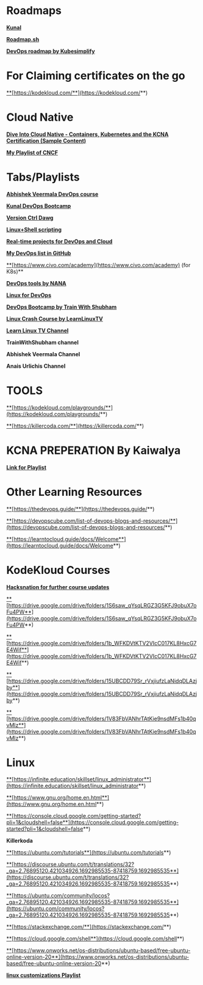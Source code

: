 # **Roadmaps**

[**Kunal**](https://github.com/WeMakeDevs/roadmaps/tree/main/DevOps)

[**Roadmap.sh**](https://roadmap.sh/devops)

[**DevOps roadmap by Kubesimplify**](https://www.youtube.com/watch?v=4yRAeXAAHtM)

# **For Claiming certificates on the go**

[**](https://kodekloud.com/)[https://kodekloud.com/**](https://kodekloud.com/**)

# **Cloud Native**

[**Dive Into Cloud Native - Containers, Kubernetes and the KCNA Certification (Sample Content)**](https://youtube.com/playlist?list=PLeIwMz0ukkhHnQEO37Z5ZQHuSTRU60CQQ&si=FknRjRdorcYSmBPq)

[**My Playlist of CNCF**](https://youtube.com/playlist?list=PL9AedAKNmDw03ZDQwkdYSur10lzPS9OPX&si=mD4B0kS-8x9Rt6py)

# **Tabs/Playlists**

[**Abhishek Veermala DevOps course**](https://youtube.com/playlist?list=PLdpzxOOAlwvIKMhk8WhzN1pYoJ1YU8Csa&si=WlxHhKLdlKlQ6s0r)

[**Kunal DevOps Bootcamp**](https://youtube.com/playlist?list=PL9gnSGHSqcnoqBXdMwUTRod4Gi3eac2Ak&si=m_rEDKGmkrWR55ey)

[**Version Ctrl Dawg**](https://youtube.com/playlist?list=PL9AedAKNmDw0V1DS1oAOr-2ccgVyBJk57&si=OHFF6PQ50eQgPUCP)

[**Linux+Shell scripting**](https://youtube.com/playlist?list=PL9AedAKNmDw1Zhz4N-xUF5BiUoeMNWtOg&si=BF6KyUftbx_qtoF-)

[**Real-time projects for DevOps and Cloud**](https://youtube.com/playlist?list=PLdpzxOOAlwvLm5lWlYctUnwaFRIO2Io_5&si=BbENX4ujHVXZhSLD)

[**My DevOps list in GitHub**](https://github.com/stars/rover07/lists/devops)

[**](https://www.civo.com/academy)[https://www.civo.com/academy](https://www.civo.com/academy) (for K8s)**

[**DevOps tools by NANA**](https://youtube.com/playlist?list=PLy7NrYWoggjxKDRWLqkd4Kbt84XEerHhB&si=0tppJ8jQhEX36xrq)

[**Linux for DevOps**](https://youtube.com/playlist?list=PLlfy9GnSVerQr-Se9JRE_tZJk3OUoHCkh&si=QTf_n3l4UUSXd3ix)

[**DevOps Bootcamp by Train With Shubham**](https://youtube.com/playlist?list=PLlfy9GnSVerRqYJgVYO0UiExj5byjrW8u&si=GWEyp3UU2Ux4sGG-)

[**Linux Crash Course by LearnLinuxTV**](https://youtube.com/playlist?list=PLT98CRl2KxKHKd_tH3ssq0HPrThx2hESW&si=jYGRJbN7vgPlKiRR)

[**Learn Linux TV Channel**](https://www.youtube.com/@LearnLinuxTV)

**TrainWithShubham channel**

**Abhishek Veermala Channel**

**Anais Urlichis Channel**

# **TOOLS**

[**](https://kodekloud.com/playgrounds/)[https://kodekloud.com/playgrounds/**](https://kodekloud.com/playgrounds/**)

[**](https://killercoda.com/)[https://killercoda.com/**](https://killercoda.com/**)

# **KCNA PREPERATION By Kaiwalya**

[**Link for Playlist**](https://youtube.com/playlist?list=PL9v7SxjoNf_w0vx2hSe7UkeIMlKcvQTkx&si=WLoK-v0Bhc0IKuqZ)

# **Other Learning Resources**

[**](https://thedevops.guide/)[https://thedevops.guide/**](https://thedevops.guide/**)

[**](https://devopscube.com/list-of-devops-blogs-and-resources/)[https://devopscube.com/list-of-devops-blogs-and-resources/**](https://devopscube.com/list-of-devops-blogs-and-resources/**)

[**](https://learntocloud.guide/docs/Welcome)[https://learntocloud.guide/docs/Welcome**](https://learntocloud.guide/docs/Welcome**)

# **KodeKloud Courses**

[**Hacksnation for further course updates**](https://hacksnation.com/d/11593-kodekloud-courses-available/44)

[**](https://drive.google.com/drive/folders/1S6saw_qYsqLRGZ3G5KFJ9obuX7oFu4PW)[https://drive.google.com/drive/folders/1S6saw_qYsqLRGZ3G5KFJ9obuX7oFu4PW**](https://drive.google.com/drive/folders/1S6saw_qYsqLRGZ3G5KFJ9obuX7oFu4PW**)

[**](https://drive.google.com/drive/folders/1b_WFKDVtKTV2VIcC017KL8HxcG7E4Wif)[https://drive.google.com/drive/folders/1b_WFKDVtKTV2VIcC017KL8HxcG7E4Wif**](https://drive.google.com/drive/folders/1b_WFKDVtKTV2VIcC017KL8HxcG7E4Wif**)

[**](https://drive.google.com/drive/folders/15UBCDD79Sr_rVxjiufzLaNidqDLAzjby)[https://drive.google.com/drive/folders/15UBCDD79Sr_rVxjiufzLaNidqDLAzjby**](https://drive.google.com/drive/folders/15UBCDD79Sr_rVxjiufzLaNidqDLAzjby**)

[**](https://drive.google.com/drive/folders/1V83FbVANhrTAtKie9nsdMFs1b40qvMlz)[https://drive.google.com/drive/folders/1V83FbVANhrTAtKie9nsdMFs1b40qvMlz**](https://drive.google.com/drive/folders/1V83FbVANhrTAtKie9nsdMFs1b40qvMlz**)

# **Linux**

[**](https://infinite.education/skillset/linux_administrator)[https://infinite.education/skillset/linux_administrator**](https://infinite.education/skillset/linux_administrator**)

[**](https://www.gnu.org/home.en.html)[https://www.gnu.org/home.en.html**](https://www.gnu.org/home.en.html**)

[**](https://console.cloud.google.com/getting-started?pli=1&cloudshell=false)[https://console.cloud.google.com/getting-started?pli=1&cloudshell=false**](https://console.cloud.google.com/getting-started?pli=1&cloudshell=false**)

**Killerkoda**

[**](https://ubuntu.com/tutorials)[https://ubuntu.com/tutorials**](https://ubuntu.com/tutorials**)

[**](https://discourse.ubuntu.com/t/translations/32?_ga=2.76895120.421034926.1692985535-87418759.1692985535)[https://discourse.ubuntu.com/t/translations/32?_ga=2.76895120.421034926.1692985535-87418759.1692985535**](https://discourse.ubuntu.com/t/translations/32?_ga=2.76895120.421034926.1692985535-87418759.1692985535**)

[**](https://ubuntu.com/community/locos?_ga=2.76895120.421034926.1692985535-87418759.1692985535)[https://ubuntu.com/community/locos?_ga=2.76895120.421034926.1692985535-87418759.1692985535**](https://ubuntu.com/community/locos?_ga=2.76895120.421034926.1692985535-87418759.1692985535**)

[**](https://stackexchange.com/)[https://stackexchange.com/**](https://stackexchange.com/**)

[**](https://cloud.google.com/shell)[https://cloud.google.com/shell**](https://cloud.google.com/shell**)

[**](https://www.onworks.net/os-distributions/ubuntu-based/free-ubuntu-online-version-20)[https://www.onworks.net/os-distributions/ubuntu-based/free-ubuntu-online-version-20**](https://www.onworks.net/os-distributions/ubuntu-based/free-ubuntu-online-version-20**)

[**linux customizations Playlist**](https://youtube.com/playlist?list=PL9AedAKNmDw2lHqvI5YzqUWX1bkRzOx3s&si=ciIaKndBO1fuJEN9)